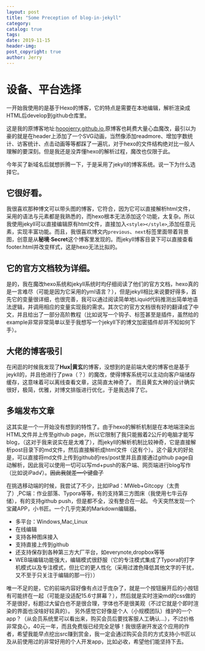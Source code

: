 ```yaml
---
layout: post
title: "Some Preception of blog-in-jekyll"
category: 
catalog: true
tags: 
date: 2019-11-15
header-img: 
post_copyright: true
author: Jerry
---
```


# 设备、平台选择

一开始我使用的是基于Hexo的博客，它的特点是需要在本地编辑，解析渲染成HTML后develop到github仓库里。

这是我的原博客地址:<a href="hooojerry.github.io">hooojerry.github.io</a>,原博客也耗费大量心血魔改，最引以为豪的就是在header上添加了一个SVG动画，当然像添加readmore、增加字数统计、访客统计、点击动画等等都踩了一遍坑，对于hexo的文件结构绝对比一般人理解的要深刻。但是我还是没弄懂hexo的解析过程，魔改也仅限于此。

今年买了新域名后就想折腾一下，于是采用了jekyll的博客系统。说一下为什么选择它。
## 它很好看。
我很喜欢那种博文可以带头图的博客，它符合，因为它可以直接解析html文件，采用的语法与元素都是我熟悉的，而hexo根本无法添加这个功能，太复杂。所以我使用jekyll可以直接编辑原有html文件，直接加入`<style></style>`,添加任意元素，实现丰富功能。而且，我很喜欢博文内`previous`、`next`标签里面带着背景图，创意是从**秘境·Secret**这个博客里发现的。而jekyll博客目录下可以直接查看footer.html并改变样式，这是hexo无法比拟的。
## 它的官方文档较为详细。
是的，我在魔改hexo系统和jekyll系统时均仔细阅读了他们的官方文档，hexo真的是一言难尽（可能是因为它采用的yml语言？），但是jekyll相比来说要好得多，首先它的变量很详细，也很完善，我可以通过阅读简单地Liquid代码推测出简单地语法逻辑，并调用相应的变量实现我的需求。其次它的官方文档很有好的翻译成了中文，并且给出了一部分高阶教程（比如说写一个钩子、标签甚至是插件，虽然给的example非常非常简单以至于我想写一个jekyll下的博文加密插件却并不知如何下手）。
## 大佬的博客吸引

在闲逛的时候我发现了**Hux|黄玄**的博客，没想到的是前端大佬的博客也是基于jeykll的，并且他进行了pwa（？）的魔改，使得博客系统可以主动向客户端储存缓存，这意味着可以离线查看文章，这简直太神奇了。
而且黄玄大神的设计确实很好，极简，优雅，对博文排版进行优化，于是我选择了它。

## 多端发布文章

这其实是一个一开始没有想到的特性了。由于hexo的解析机制是在本地端渲染出HTML文件并上传至github page，所以它限制了我只能搬着2公斤的电脑才能写blog，（这对于我来说实在是太难了），而jekyll的解析机制比较神奇，它是直接解析post目录下的md文件，然后直接解析成html文件（这有个）。这个最大的好处是，可以直接将md文件上传到github的res/post里并且直接通过github page自动解析，因此我可以使用一切可以写md+push的客户端、网页端进行blog写作（比如说iPad√）。~~因此我就差一个键盘了~~

在挑选移动端的时候，我尝试了不少，比如IPad：MWeb+Gitcopy（太贵了）,PC端：作业部落、Typora等等，有的支持第三方图床（我使用七牛云存储），有的支持github push，但是都不全，没有整合在一起。
今天突然发现一个宝藏APP，小书匠。一个几乎完美的Markdown编辑器。
- 多平台：Windows,Mac,Linux
- 在线编辑
- 支持各种图床接入
- 支持直接上传到github
- 还支持保存到各种第三方大厂平台，如everynote,dropbox等等
- WEB端编辑功能强大，编辑模式很舒服（它的专注模式集成了Typora的打字机模式以及专注模式，但比它的更人性化（采用过渡色降低其他文字的干扰，又不至于只关注于编辑的那一行））

唯一不足的是，它的前端内容好像有点过于庞杂了，就是一个按钮展开后的小按钮有可能挤在一起（可能是没适配15.6寸屏幕？），然后就是实时渲染md的css做的不是很好，标题过大留白也不是很合理，字体也不是很美观（不过它就是个即时渲染的界面也没啥好较真的）。
另外感觉它好像是个人（小规模团队）维护的一个app？（从会员系统里可以看出来，购买会员后要找客服人工确认…），不过价格非常良心，40元一年，而且免费版已经完全足够！我很感谢开发这个应用的作者，希望我能早点挖出src赚到赏金，我一定会通过购买会员的方式支持小书匠以及从前使用过的非常好用的个人开发app，比如必收，希望他们能坚持下去。
